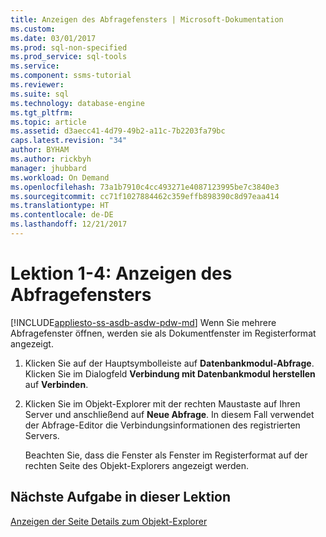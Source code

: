 ```yaml
---
title: Anzeigen des Abfragefensters | Microsoft-Dokumentation
ms.custom: 
ms.date: 03/01/2017
ms.prod: sql-non-specified
ms.prod_service: sql-tools
ms.service: 
ms.component: ssms-tutorial
ms.reviewer: 
ms.suite: sql
ms.technology: database-engine
ms.tgt_pltfrm: 
ms.topic: article
ms.assetid: d3aecc41-4d79-49b2-a11c-7b2203fa79bc
caps.latest.revision: "34"
author: BYHAM
ms.author: rickbyh
manager: jhubbard
ms.workload: On Demand
ms.openlocfilehash: 73a1b7910c4cc493271e4087123995be7c3840e3
ms.sourcegitcommit: cc71f1027884462c359effb898390c8d97eaa414
ms.translationtype: HT
ms.contentlocale: de-DE
ms.lasthandoff: 12/21/2017
---
```

# <a name="lesson-1-4---display-the-query-window"></a>Lektion 1-4: Anzeigen des Abfragefensters
[!INCLUDE[appliesto-ss-asdb-asdw-pdw-md](../../includes/appliesto-ss-asdb-asdw-pdw-md.md)] Wenn Sie mehrere Abfragefenster öffnen, werden sie als Dokumentfenster im Registerformat angezeigt.  
  
1.  Klicken Sie auf der Hauptsymbolleiste auf **Datenbankmodul-Abfrage**. Klicken Sie im Dialogfeld **Verbindung mit Datenbankmodul herstellen** auf **Verbinden**.  
  
2.  Klicken Sie im Objekt-Explorer mit der rechten Maustaste auf Ihren Server und anschließend auf **Neue Abfrage**. In diesem Fall verwendet der Abfrage-Editor die Verbindungsinformationen des registrierten Servers.  
  
    Beachten Sie, dass die Fenster als Fenster im Registerformat auf der rechten Seite des Objekt-Explorers angezeigt werden.  
  
## <a name="next-task-in-lesson"></a>Nächste Aufgabe in dieser Lektion  
[Anzeigen der Seite Details zum Objekt-Explorer](../../tools/sql-server-management-studio/lesson-1-5-show-the-object-explorer-details-page.md)  
  
  
  

